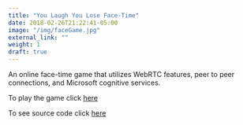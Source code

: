 ```yaml
---
title: "You Laugh You Lose Face-Time"
date: 2018-02-26T21:22:41-05:00
image: "/img/faceGame.jpg"
external_link: ""
weight: 1
draft: true
---
```


An online face-time game that utilizes WebRTC features, peer to peer connections, and Microsoft cognitive services.

To play the game click [here](https://seancalida.github.io/VTHackS2018/)

To see source code click [here](https://github.com/seancalida/VTHackS2018)
